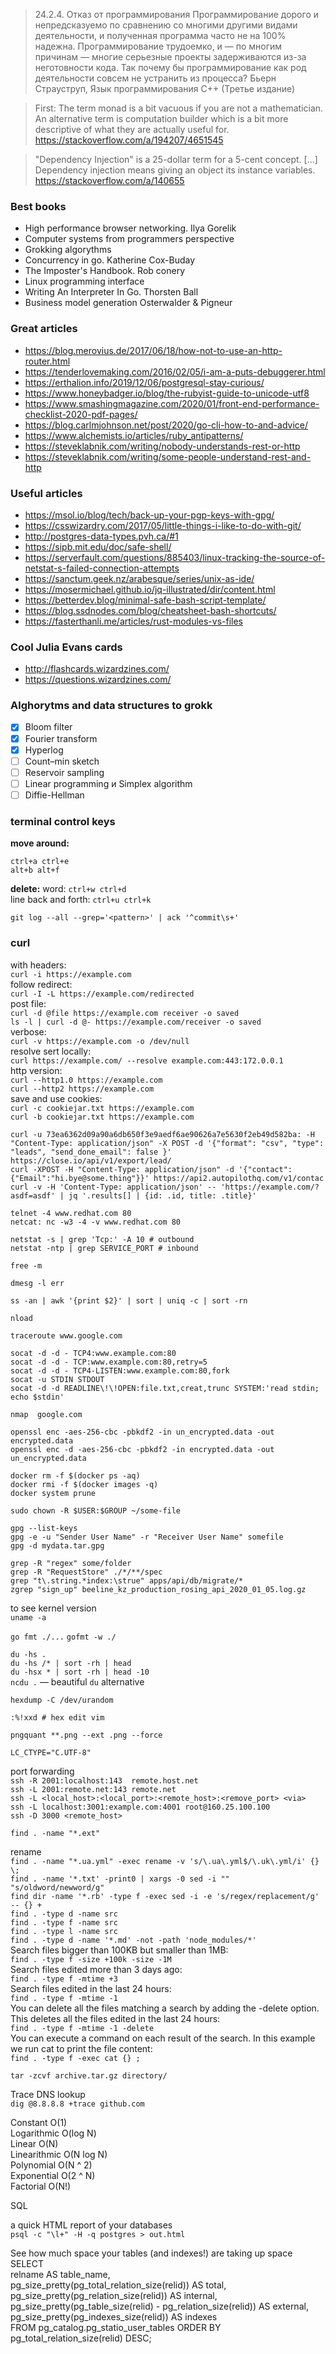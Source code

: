 > 24.2.4. Отказ от программирования
> Программирование дорого и непредсказуемо по сравнению со многими другими видами деятельности, и полученная программа часто не на 100% надежна. Программирование трудоемко, и — по многим причинам — многие серьезные проекты задерживаются из-за неготовности кода. Так почему бы программирование как род деятельности совсем не устранить из процесса? Бьерн Страуструп, Язык программирования С++ (Третье издание)

> First: The term monad is a bit vacuous if you are not a mathematician. An alternative term is computation builder which is a bit more descriptive of what they are actually useful for.
> https://stackoverflow.com/a/194207/4651545

> "Dependency Injection" is a 25-dollar term for a 5-cent concept. [...] Dependency injection means giving an object its instance variables.
> https://stackoverflow.com/a/140655

### Best books
* High performance browser networking. Ilya Gorelik
* Computer systems from programmers perspective
* Grokking algorythms
* Concurrency in go. Katherine Cox-Buday
* The Imposter's Handbook. Rob conery
* Linux programming interface
* Writing An Interpreter In Go. Thorsten Ball
* Business model generation Osterwalder & Pigneur

### Great articles
* https://blog.merovius.de/2017/06/18/how-not-to-use-an-http-router.html
* https://tenderlovemaking.com/2016/02/05/i-am-a-puts-debuggerer.html
* https://erthalion.info/2019/12/06/postgresql-stay-curious/
* https://www.honeybadger.io/blog/the-rubyist-guide-to-unicode-utf8
* https://www.smashingmagazine.com/2020/01/front-end-performance-checklist-2020-pdf-pages/
* https://blog.carlmjohnson.net/post/2020/go-cli-how-to-and-advice/
* https://www.alchemists.io/articles/ruby_antipatterns/
* https://steveklabnik.com/writing/nobody-understands-rest-or-http
* https://steveklabnik.com/writing/some-people-understand-rest-and-http

### Useful articles
* https://msol.io/blog/tech/back-up-your-pgp-keys-with-gpg/
* https://csswizardry.com/2017/05/little-things-i-like-to-do-with-git/
* http://postgres-data-types.pvh.ca/#1
* https://sipb.mit.edu/doc/safe-shell/
* https://serverfault.com/questions/885403/linux-tracking-the-source-of-netstat-s-failed-connection-attempts
* https://sanctum.geek.nz/arabesque/series/unix-as-ide/
* https://mosermichael.github.io/jq-illustrated/dir/content.html
* https://betterdev.blog/minimal-safe-bash-script-template/
* https://blog.ssdnodes.com/blog/cheatsheet-bash-shortcuts/
* https://fasterthanli.me/articles/rust-modules-vs-files

### Cool Julia Evans cards
* http://flashcards.wizardzines.com/
* https://questions.wizardzines.com/

### Alghorytms and data structures to grokk
- [x] Bloom filter
- [x] Fourier transform
- [x] Hyperlog
- [ ] Count–min sketch
- [ ] Reservoir sampling
- [ ] Linear programming и Simplex algorithm
- [ ] Diffie-Hellman

### terminal control keys
**move around:**
```
ctrl+a ctrl+e
alt+b alt+f
```
**delete:**
word: `ctrl+w ctrl+d`  
line back and forth: `ctrl+u ctrl+k`  

`git log --all --grep='<pattern>' | ack '^commit\s+'`  

### curl
with headers:  
`curl -i https://example.com`  
follow redirect:  
`curl -I -L https://example.com/redirected`  
post file:  
`curl -d @file https://example.com receiver -o saved`  
`ls -l | curl -d @- https://example.com/receiver -o saved`  
verbose:  
`curl -v https://example.com -o /dev/null`  
resolve sert locally:  
`curl https://example.com/ --resolve example.com:443:172.0.0.1`  
http version:  
`curl --http1.0 https://example.com`  
`curl --http2 https://example.com`  
save and use cookies:  
`curl -c cookiejar.txt https://example.com`  
`curl -b cookiejar.txt https://example.com`  

`curl -u 73ea6362d09a90a6db650f3e9aedf6ae90626a7e5630f2eb49d582ba: -H "Content-Type: application/json" -X POST -d '{"format": "csv", "type": "leads", "send_done_email": false }' https://close.io/api/v1/export/lead/`  
`curl -XPOST -H "Content-Type: application/json" -d '{"contact":{"Email":"hi.bye@some.thing"}}' https://api2.autopilothq.com/v1/contac`  
`curl -v -H 'Content-Type: application/json' -- 'https://example.com/?asdf=asdf' | jq '.results[] | {id: .id, title: .title}'`  

`telnet -4 www.redhat.com 80`  
`netcat: nc -w3 -4 -v www.redhat.com 80`  

`netstat -s | grep 'Tcp:' -A 10 # outbound`  
`netstat -ntp | grep SERVICE_PORT # inbound`  

`free -m`  

`dmesg -l err`  

`ss -an | awk '{print $2}' | sort | uniq -c | sort -rn`  

`nload`  

`traceroute www.google.com`  

`socat -d -d - TCP4:www.example.com:80`  
`socat -d -d - TCP:www.example.com:80,retry=5`  
`socat -d -d - TCP4-LISTEN:www.example.com:80,fork`  
`socat -u STDIN STDOUT`  
`socat -d -d READLINE\!\!OPEN:file.txt,creat,trunc SYSTEM:'read stdin; echo $stdin'`  

`nmap  google.com`  

`openssl enc -aes-256-cbc -pbkdf2 -in un_encrypted.data -out encrypted.data`  
`openssl enc -d -aes-256-cbc -pbkdf2 -in encrypted.data -out un_encrypted.data`  

`docker rm -f $(docker ps -aq)`  
`docker rmi -f $(docker images -q)`  
`docker system prune`  

`sudo chown -R $USER:$GROUP ~/some-file`  

`gpg --list-keys`  
`gpg -e -u "Sender User Name" -r "Receiver User Name" somefile`  
`gpg -d mydata.tar.gpg`  

`grep -R "regex" some/folder`  
`grep -R "RequestStore" ./*/**/spec`  
`grep "t\.string.*index:\strue" apps/api/db/migrate/*`  
`zgrep "sign_up" beeline_kz_production_rosing_api_2020_01_05.log.gz`  

to see kernel version  
`uname -a`  

`go fmt ./...`
`gofmt -w ./`

`du -hs .`  
`du -hs /* | sort -rh | head`  
`du -hsx * | sort -rh | head -10`  
`ncdu .` — beautiful `du` alternative  

`hexdump -C /dev/urandom`

`:%!xxd # hex edit vim`

`pngquant **.png --ext .png --force`

`LC_CTYPE="C.UTF-8"`

port forwarding  
`ssh -R 2001:localhost:143  remote.host.net`  
`ssh -L 2001:remote.net:143 remote.net`  
`ssh -L <local_host>:<local_port>:<remote_host>:<remove_port> <via>`  
`ssh -L localhost:3001:example.com:4001 root@160.25.100.100`  
`ssh -D 3000 <remote_host>`  

`find . -name "*.ext"`

rename  
`find . -name "*.ua.yml" -exec rename -v 's/\.ua\.yml$/\.uk\.yml/i' {} \;`  
`find . -name '*.txt' -print0 | xargs -0 sed -i "" "s/oldword/newword/g"`  
`find dir -name '*.rb' -type f -exec sed -i -e 's/regex/replacement/g' -- {} +`  
`find . -type d -name src`  
`find . -type f -name src`  
`find . -type l -name src`  
`find . -type d -name '*.md' -not -path 'node_modules/*'`  
Search files bigger than 100KB but smaller than 1MB:  
`find . -type f -size +100k -size -1M`  
Search files edited more than 3 days ago:  
`find . -type f -mtime +3`  
Search files edited in the last 24 hours:  
`find . -type f -mtime -1`  
You can delete all the files matching a search by adding the -delete option. This deletes all the files edited in the last 24 hours:  
`find . -type f -mtime -1 -delete`  
You can execute a command on each result of the search. In this example we run cat to print the file content:  
`find . -type f -exec cat {} ;`  

`tar -zcvf archive.tar.gz directory/`

Trace DNS lookup  
`dig @8.8.8.8 +trace github.com`

Constant       O(1)  
Logarithmic    O(log N)  
Linear         O(N)  
Linearithmic   O(N log N)  
Polynomial     O(N ^ 2)  
Exponential    O(2 ^ N)  
Factorial      O(N!)  

SQL

a quick HTML report of your databases  
`psql -c "\l+" -H -q postgres > out.html`

See how much space your tables (and indexes!) are taking up space  
SELECT  
relname AS table_name,  
pg_size_pretty(pg_total_relation_size(relid)) AS total,  
pg_size_pretty(pg_relation_size(relid)) AS internal,  
pg_size_pretty(pg_table_size(relid) - pg_relation_size(relid)) AS external,  
pg_size_pretty(pg_indexes_size(relid)) AS indexes  
FROM pg_catalog.pg_statio_user_tables ORDER BY pg_total_relation_size(relid) DESC;  
